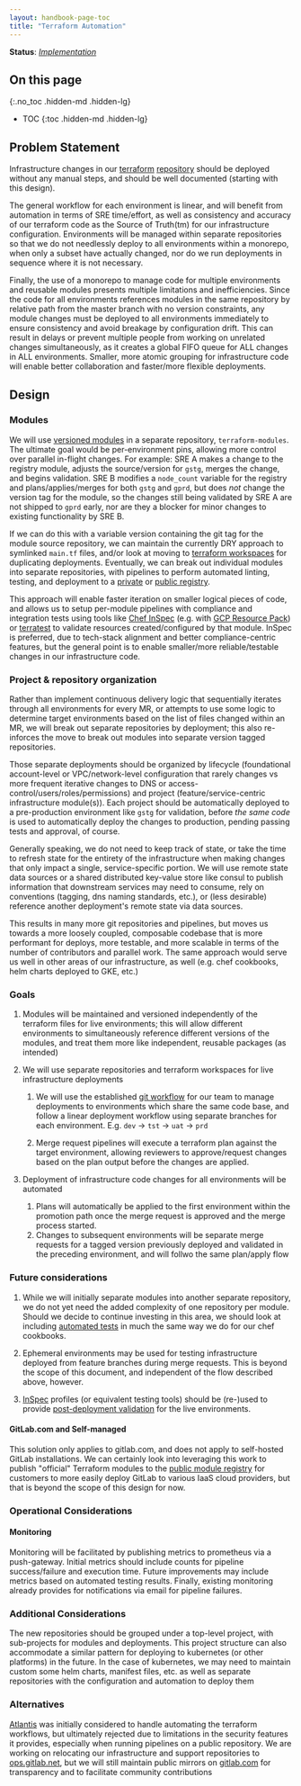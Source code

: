 ```yaml
---
layout: handbook-page-toc
title: "Terraform Automation"
---
```


**Status**: [_Implementation_](https://gitlab.com/groups/gitlab-com/gl-infra/-/epics/9)

## On this page
{:.no_toc .hidden-md .hidden-lg}

- TOC
{:toc .hidden-md .hidden-lg}

## Problem Statement

Infrastructure changes in our [terraform](https://www.terraform.io)
[repository](https://gitlab.com/gitlab-com/gitlab-com-infrastructure) should be deployed without
any manual steps, and should be well documented (starting with this design).

The general workflow for each environment is linear, and will benefit from automation in terms of
SRE time/effort, as well as consistency and accuracy of our terraform code as the Source of
Truth(tm) for our infrastructure configuration. Environments will be managed within separate
repositories so that we do not needlessly deploy to all environments within a monorepo, when only a
subset have actually changed, nor do we run deployments in sequence where it is not necessary.

Finally, the use of a monorepo to manage code for multiple environments and reusable modules
presents multiple limitations and inefficiencies. Since the code for all environments
references modules in the same repository by relative path from the master branch with no version
constraints, any module changes must be deployed to all environments immediately to ensure
consistency and avoid breakage by configuration drift. This can result in delays or prevent multiple
people from working on unrelated changes simultaneously, as it creates a global FIFO queue for ALL
changes in ALL environments. Smaller, more atomic grouping for infrastructure code will enable
better collaboration and faster/more flexible deployments.

## Design

### Modules

We will use [versioned
modules](https://www.terraform.io/docs/modules/sources.html#selecting-a-revision) in a separate
repository, `terraform-modules`. The ultimate goal would be per-environment pins, allowing more
control over parallel in-flight changes. For example: SRE A makes a change to the registry module,
adjusts the source/version for `gstg`, merges the change, and begins validation. SRE B modifies a
`node_count` variable for the registry and plans/applies/merges for both `gstg` and `gprd`, but does
_not_ change the version tag for the module, so the changes still being validated by SRE A are not
shipped to `gprd` early, nor are they a blocker for minor changes to existing functionality by SRE
B.

If we can do this with a variable version containing the git tag for the module source repository,
we can maintain the currently DRY approach to symlinked `main.tf` files, and/or look at moving to
[terraform workspaces](https://www.terraform.io/docs/state/workspaces.html) for duplicating
deployments. Eventually, we can break out individual modules into separate repositories, with
pipelines to perform automated linting, testing, and deployment to a
[private](https://www.terraform.io/docs/registry/private.html) or [public
registry](https://app.terraform.io).

This approach will enable faster iteration on smaller logical pieces of code, and allows us to setup
per-module pipelines with compliance and integration tests using tools like [Chef
InSpec](https://inspec.io) (e.g. with [GCP Resource Pack](https://github.com/inspec/inspec-gcp)) or
[terratest](https://github.com/gruntwork-io/terratest) to validate resources created/configured by
that module. InSpec is preferred, due to tech-stack alignment and better compliance-centric
features, but the general point is to enable smaller/more reliable/testable changes in our
infrastructure code.

### Project & repository organization

Rather than implement continuous delivery logic that sequentially iterates through all environments
for every MR, or attempts to use some logic to determine target environments based on the list of
files changed within an MR, we will break out separate repositories by deployment; this also
re-inforces the move to break out modules into separate version tagged repositories.

Those separate deployments should be organized by lifecycle (foundational account-level or
VPC/network-level configuration that rarely changes vs more frequent iterative changes to DNS or
access-control/users/roles/permissions) and project (feature/service-centric infrastructure
module(s)). Each project should be automatically deployed to a pre-production environment like
`gstg` for validation, before _the same code_ is used to automatically deploy the changes to
production, pending passing tests and approval, of course.

Generally speaking, we do not need to keep track of state, or take the time to refresh state for the
entirety of the infrastructure when making changes that only impact a single, service-specific
portion. We will use remote state data sources or a shared distributed key-value store like consul
to publish information that downstream services may need to consume, rely on conventions (tagging,
dns naming standards, etc.), or (less desirable) reference another deployment's remote state via
data sources.

This results in many more git repositories and pipelines, but moves us towards a more loosely
coupled, composable codebase that is more performant for deploys, more testable, and more scalable
in terms of the number of contributors and parallel work. The same approach would serve us well in
other areas of our infrastructure, as well (e.g. chef cookbooks, helm charts deployed to GKE, etc.)

### Goals

1.  Modules will be maintained and versioned independently of the terraform files for live
    environments; this will allow different environments to simultaneously reference different
    versions of the modules, and treat them more like independent, reusable packages (as intended)

1.  We will use separate repositories and terraform workspaces for live infrastructure deployments
    1.  We will use the established [git workflow](/handbook/engineering/infrastructure/design/git-workflow/) for our team to
        manage deployments to environments which share the same code base, and follow a linear
        deployment workflow using separate branches for each environment. E.g. `dev` -> `tst` ->
        `uat` -> `prd`

    1.  Merge request pipelines will execute a terraform plan against the target environment,
        allowing reviewers to approve/request changes based on the plan output before the changes
        are applied.

1.  Deployment of infrastructure code changes for all environments will be automated
    1.  Plans will automatically be applied to the first environment within the promotion path once
        the merge request is approved and the merge process started.
    1.  Changes to subsequent environments will be separate merge requests for a tagged version
        previously deployed and validated in the preceding environment, and will follwo the same
        plan/apply flow

### Future considerations

1.  While we will initially separate modules into another separate repository, we do not yet need
    the added complexity of one repository per module. Should we decide to continue investing in
    this area, we should look at including [automated tests](https://github.com/newcontext-oss/kitchen-terraform) 
    in much the same way we do for our chef cookbooks.

1.  Ephemeral environments may be used for testing infrastructure deployed from feature branches
    during merge requests. This is beyond the scope of this document, and independent of the flow
    described above, however.

1.  [InSpec](https://inspec.io) profiles (or equivalent testing tools) should be (re-)used to
    provide [post-deployment validation](https://blog.chef.io/2018/05/23/automatically-generating-inspec-controls-from-terraform/)
    for the live environments.

#### GitLab.com and Self-managed

This solution only applies to gitlab.com, and does not apply to self-hosted GitLab installations. 
We can certainly look into leveraging this work to publish "official" Terraform modules
to the [public module registry](https://registry.terraform.io/) for customers to more easily deploy
GitLab to various IaaS cloud providers, but that is beyond the scope of this design for now.

### Operational Considerations

####  Monitoring

Monitoring will be facilitated by publishing metrics to prometheus via a push-gateway. Initial
metrics should include counts for pipeline success/failure and execution time. Future improvements may include
metrics based on automated testing results. Finally, existing monitoring already provides for
notifications via email for pipeline failures.

### Additional Considerations

The new repositories should be grouped under a top-level project, with sub-projects for modules and
deployments. This project structure can also accommodate a similar pattern for deploying to
kubernetes (or other platforms) in the future. In the case of kubernetes, we may need to maintain
custom some helm charts, manifest files, etc. as well as separate repositories with the
configuration and automation to deploy them 

### Alternatives

[Atlantis](https://www.runatlantis.io/) was initially considered to handle automating the terraform
workflows, but ultimately rejected due to limitations in the security features it provides,
especially when running pipelines on a public repository. We are working on relocating our
infrastructure and support repositories to [ops.gitlab.net](https://ops.gitlab.net), but we will
still maintain public mirrors on [gitlab.com](https://gitlab.com) for transparency and to facilitate
community contributions
